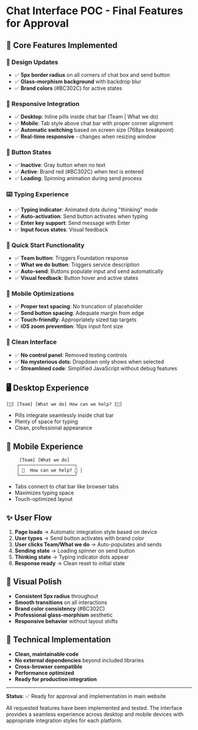 # Chat Interface POC - Final Features for Approval

## 🎯 **Core Features Implemented**

### **📐 Design Updates**
- ✅ **5px border radius** on all corners of chat box and send button
- ✅ **Glass-morphism background** with backdrop blur
- ✅ **Brand colors** (#BC302C) for active states

### **📱 Responsive Integration**
- ✅ **Desktop**: Inline pills inside chat bar (Team | What we do)
- ✅ **Mobile**: Tab style above chat bar with proper corner alignment
- ✅ **Automatic switching** based on screen size (768px breakpoint)
- ✅ **Real-time responsive** - changes when resizing window

### **🔘 Button States**
- ✅ **Inactive**: Gray button when no text
- ✅ **Active**: Brand red (#BC302C) when text is entered
- ✅ **Loading**: Spinning animation during send process

### **⌨️ Typing Experience**
- ✅ **Typing indicator**: Animated dots during "thinking" mode
- ✅ **Auto-activation**: Send button activates when typing
- ✅ **Enter key support**: Send message with Enter
- ✅ **Input focus states**: Visual feedback

### **🚀 Quick Start Functionality**
- ✅ **Team button**: Triggers Foundation response
- ✅ **What we do button**: Triggers service description
- ✅ **Auto-send**: Buttons populate input and send automatically
- ✅ **Visual feedback**: Button hover and active states

### **📲 Mobile Optimizations**
- ✅ **Proper text spacing**: No truncation of placeholder
- ✅ **Send button spacing**: Adequate margin from edge
- ✅ **Touch-friendly**: Appropriately sized tap targets
- ✅ **iOS zoom prevention**: 16px input font size

### **🧹 Clean Interface**
- ✅ **No control panel**: Removed testing controls
- ✅ **No mysterious dots**: Dropdown only shows when selected
- ✅ **Streamlined code**: Simplified JavaScript without debug features

## 🖥️ **Desktop Experience**
```
[💬] [Team] [What we do] How can we help? [🚀]
```
- Pills integrate seamlessly inside chat bar
- Plenty of space for typing
- Clean, professional appearance

## 📱 **Mobile Experience**
```
     [Team] [What we do]
    ┌─────────────────────┐
    │ 💬  How can we help? 🚀 │
    └─────────────────────┘
```
- Tabs connect to chat bar like browser tabs
- Maximizes typing space
- Touch-optimized layout

## ✨ **User Flow**
1. **Page loads** → Automatic integration style based on device
2. **User types** → Send button activates with brand color
3. **User clicks Team/What we do** → Auto-populates and sends
4. **Sending state** → Loading spinner on send button
5. **Thinking state** → Typing indicator dots appear
6. **Response ready** → Clean reset to initial state

## 🎨 **Visual Polish**
- **Consistent 5px radius** throughout
- **Smooth transitions** on all interactions
- **Brand color consistency** (#BC302C)
- **Professional glass-morphism** aesthetic
- **Responsive behavior** without layout shifts

## 🔧 **Technical Implementation**
- **Clean, maintainable code**
- **No external dependencies** beyond included libraries
- **Cross-browser compatible**
- **Performance optimized**
- **Ready for production integration**

---

**Status**: ✅ Ready for approval and implementation in main website

All requested features have been implemented and tested. The interface provides a seamless experience across desktop and mobile devices with appropriate integration styles for each platform.